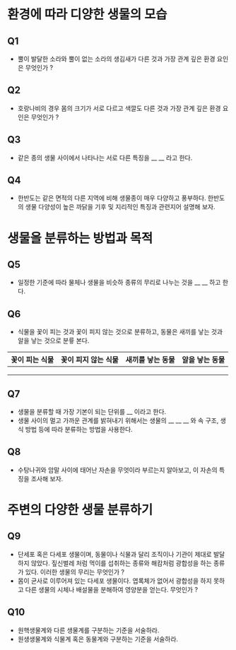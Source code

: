 # 환경에 따라 디양한 생물의 모습
## Q1
- 뿔이 발달한 소라와 뿔이 없는 소라의 생김새가 다른 것과 가장 관계 깊은 환경 요인은 무엇인가 ?
## Q2
- 호랑나비의 경우 몸의 크기가 서로 다르고 색깔도 다른 것과 가장 관계 깊은 환경 요인은 무엇인가 ?
## Q3
- 같은 종의 생물 사이에서 나타나는 서로 다른 특징을 __ __ 라고 한다.
## Q4
- 한반도는 같은 면적의 다른 지역에 비해 생물종이 매우 다양하고 풍부하다. 한반도의 생물 다양성이 높은 까닭을 기후 및 지리적인 특징과 관련지어 설명해 보자.
# 생물을 분류하는 방법과 목적
## Q5 
- 일정한 기준에 따라 물체나 생물을 비슷하 종류의 무리로 나누는 것을 __ __ 하고 한다.
## Q6 
- 식물을 꽃이 피는 것과 꽃이 피지 않는 것으로 분류하고, 동물은 새끼를 낳는 것과 알을 낳는 것으로 분륳 본다.

|꽃이 피는 식물 | 꽃이 피지 않는 식물 | 새끼를 낳는 동물 | 알을 낳는 동물 |
|---------------|----------------------|------------------|----------------|
|               |                      |                  |                |
|               |                      |                  |                |
|               |                      |                  |                |

## Q7
- 생물을 분류할 때 가장 기본이 되는 단위를 __ 이라고 한다.
- 생물 사이의 멀고 가까운 관계를 밝혀내기 위해서는 생물의 __ __ __ 와 속 구조, 생식 방법 등에 따라 분류하는 방법을 사용한다.
## Q8
- 수탕나귀와 암말 사이에 태어난 자손을 무엇이라 부르는지 알아보고, 이 자손의 특징을 조사해 보자.
# 주변의 다양한 생물 분류하기
## Q9
- 단세포 혹은 다세포 생물이며, 동물이나 식물과 달리 조직이나 기관이 제대로 발달하지 않았다. 짚신벌레 처럼 먹이를 섭취하는 종류와 해캄처럼 광합성을 하는 종류가 있다. 이러한 생물의 무리는 무엇인가 ?
- 몸이 균사로 이루어져 있는 다세포 생물이다. 엽록체가 없어서 광합성을 하지 못하고 다른 생물의 시체나 배설물을 분해하여 영양분을 얻는다. 무엇인가 ?
## Q10
- 원핵생물계와 다른 생물계를 구분하는 기준을 서술하라.
- 원생생물계와 식물계 혹은 동물계와 구분하는 기준을 서술하라.
